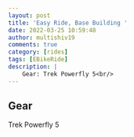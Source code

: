 ```yaml
---
layout: post
title: 'Easy Ride, Base Building '
date: 2022-03-25 10:59:48
author: multishiv19
comments: true
category: [rides]
tags: [EBikeRide]
description: |
    Gear: Trek Powerfly 5<br/>
---
```


## Gear
Trek Powerfly 5



<div width='100%' class='strava-embed-placeholder' data-embed-type='activity' data-embed-id='6882407321'></div>
<script src='https://strava-embeds.com/embed.js'></script>
